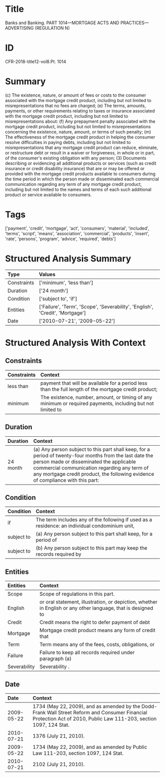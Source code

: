 # Title

 Banks and Banking. PART 1014—MORTGAGE ACTS AND PRACTICES—ADVERTISING (REGULATION N)


# ID

 CFR-2018-title12-vol8.Pt. 1014


# Summary

(c) The existence, nature, or amount of fees or costs to the consumer associated with the mortgage credit product, including but not limited to misrepresentations that no fees are charged;
(e) The terms, amounts, payments, or other requirements relating to taxes or insurance associated with the mortgage credit product, including but not limited to misrepresentations about:
(f) Any prepayment penalty associated with the mortgage credit product, including but not limited to misrepresentations concerning the existence, nature, amount, or terms of such penalty;
(m) The effectiveness of the mortgage credit product in helping the consumer resolve difficulties in paying debts, including but not limited to misrepresentations that any mortgage credit product can reduce, eliminate, or restructure debt or result in a waiver or forgiveness, in whole or in part, of the consumer's existing obligation with any person;
(3) Documents describing or evidencing all additional products or services (such as credit insurance or credit disability insurance) that are or may be offered or provided with the mortgage credit products available to consumers during the time period in which the person made or disseminated each commercial communication regarding any term of any mortgage credit product, including but not limited to the names and terms of each such additional product or service available to consumers.


# Tags

['payment', 'credit', 'mortgage', 'act', 'consumers', 'material', 'included', 'terms', 'script', 'means', 'association', 'commercial', 'products', 'insert', 'rate', 'persons', 'program', 'advice', 'required', 'debts']


# Structured Analysis Summary

| Type        | Values                                                                        |
|:------------|:------------------------------------------------------------------------------|
| Constraints | ['minimum', 'less than']                                                      |
| Duration    | ['24 month']                                                                  |
| Condition   | ['subject to', 'if']                                                          |
| Entities    | ['Failure', 'Term', 'Scope', 'Severability', 'English', 'Credit', 'Mortgage'] |
| Date        | ['2010-07-21', '2009-05-22']                                                  |


# Structured Analysis With Context

 


## Constraints

| Constraints   | Context                                                                                                    |
|:--------------|:-----------------------------------------------------------------------------------------------------------|
| less than     | payment that will be available for a period less than the full length of the mortgage credit product;      |
| minimum       | The existence, number, amount, or timing of any minimum or required payments, including but not limited to |


## Duration

| Duration   | Context                                                                                                                                                                                                                                                                               |
|:-----------|:--------------------------------------------------------------------------------------------------------------------------------------------------------------------------------------------------------------------------------------------------------------------------------------|
| 24 month   | (a) Any person subject to this part shall keep, for a period of twenty-four months from the last date the person made or disseminated the applicable commercial communication regarding any term of any mortgage credit product, the following evidence of compliance with this part: |


## Condition

| Condition   | Context                                                                                         |
|:------------|:------------------------------------------------------------------------------------------------|
| if          | The term includes any of the following  if used as a residence: an individual condominium unit, |
| subject to  | (a) Any person  subject to this part shall keep, for a period of                                |
| subject to  | (b) Any person  subject to this part may keep the records required by                           |


## Entities

| Entities     | Context                                                                                                      |
|:-------------|:-------------------------------------------------------------------------------------------------------------|
| Scope        | Scope  of regulations in this part.                                                                          |
| English      | or oral statement, illustration, or depiction, whether in English or any other language, that is designed to |
| Credit       | Credit means the right to defer payment of debt                                                              |
| Mortgage     | Mortgage credit product means any form of credit that                                                        |
| Term         | Term means any of the fees, costs, obligations, or                                                           |
| Failure      | Failure to keep all records required under paragraph (a)                                                     |
| Severability | Severability .                                                                                               |


## Date

| Date       | Context                                                                                                                                                             |
|:-----------|:--------------------------------------------------------------------------------------------------------------------------------------------------------------------|
| 2009-05-22 | 1734 (May 22, 2009), and as amended by the Dodd-Frank Wall Street Reform and Consumer Financial Protection Act of 2010, Public Law 111-203, section 1097, 124 Stat. |
| 2010-07-21 | 1376 (July 21, 2010).                                                                                                                                               |
| 2009-05-22 | 1734 (May 22, 2009), and as amended by Public Law 111-203, section 1097, 124 Stat.                                                                                  |
| 2010-07-21 | 2102 (July 21, 2010).                                                                                                                                               |


